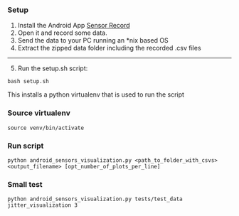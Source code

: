 ### Setup ### 

1. Install the Android App [Sensor Record](https://play.google.com/store/apps/details?id=de.martingolpashin.sensor_record&hl=gsw&gl=US)
2. Open it and record some data.
3. Send the data to your PC running an \*nix based OS 
4. Extract the zipped data folder including the recorded .csv files

***

5. Run the setup.sh script:

```bash setup.sh```

This installs a python virtualenv that is used to run the script

### Source virtualenv ###

```source venv/bin/activate```

### Run script ### 

```python android_sensors_visualization.py <path_to_folder_with_csvs> <output_filename> [opt_number_of_plots_per_line]```

### Small test ###

```python android_sensors_visualization.py tests/test_data jitter_visualization 3```
